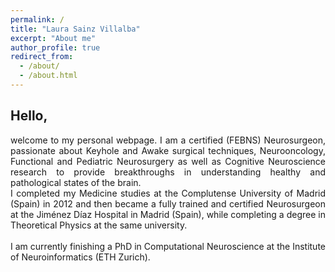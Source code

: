 ```yaml
---
permalink: /
title: "Laura Sainz Villalba" 
excerpt: "About me"
author_profile: true
redirect_from: 
  - /about/
  - /about.html
---
```

[//]: <> (Forma parte de la página principal)

## Hello,

<div style="text-align: justify"> welcome to my personal webpage. I am a certified (FEBNS) Neurosurgeon, passionate about Keyhole and Awake surgical techniques, Neurooncology, Functional and Pediatric Neurosurgery as well as Cognitive Neuroscience research to provide breakthroughs in understanding healthy and pathological states of the brain. </div> 
<div style="text-align: justify"> I completed my Medicine studies at the Complutense University of Madrid (Spain) in 2012 and then became a fully trained and certified Neurosurgeon at the Jiménez Díaz Hospital in Madrid (Spain), while completing a degree in Theoretical Physics at the same university.</div> 
<br>
<div style="text-align: justify"> I am currently finishing a PhD in Computational Neuroscience at the Institute of Neuroinformatics (ETH Zurich). </div> 


